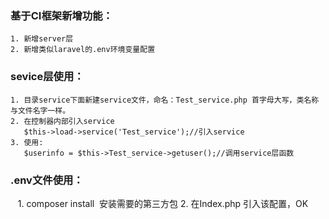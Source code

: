 ### 基于CI框架新增功能：
    1. 新增server层
    2. 新增类似laravel的.env环境变量配置
### sevice层使用：
    1. 目录service下面新建service文件，命名：Test_service.php 首字母大写，类名称与文件名字一样。
    2. 在控制器内部引入service
       $this->load->service('Test_service');//引入service
	3. 使用:
	   $userinfo = $this->Test_service->getuser();//调用service层函数
### .env文件使用：
    1. composer install  安装需要的第三方包
	2. 在Index.php 引入该配置，OK
